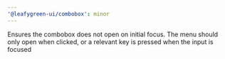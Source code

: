```yaml
---
'@leafygreen-ui/combobox': minor
---
```


Ensures the combobox does not open on initial focus. The menu should only open when clicked, or a relevant key is pressed when the input is focused

